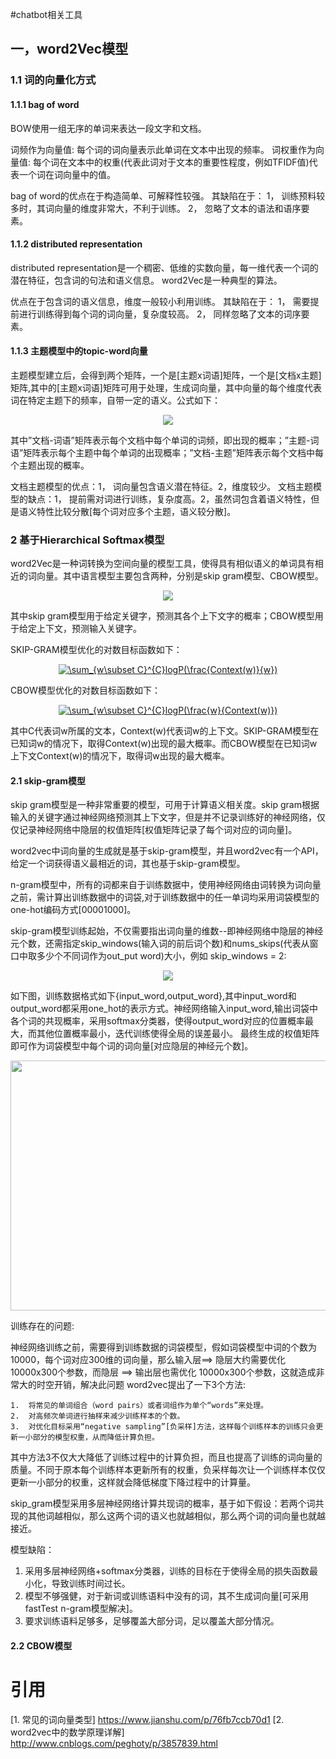 #chatbot相关工具

## 一，word2Vec模型

### 1.1 词的向量化方式

#### 1.1.1 bag of word
BOW使用一组无序的单词来表达一段文字和文档。

词频作为向量值: 每个词的词向量表示此单词在文本中出现的频率。
词权重作为向量值: 每个词在文本中的权重(代表此词对于文本的重要性程度，例如TFIDF值)代表一个词在词向量中的值。


bag of word的优点在于构造简单、可解释性较强。
其缺陷在于：
	1， 训练预料较多时，其词向量的维度非常大，不利于训练。
	2， 忽略了文本的语法和语序要素。
#### 1.1.2 distributed representation
 distributed representation是一个稠密、低维的实数向量，每一维代表一个词的潜在特征，包含词的句法和语义信息。
 word2Vec是一种典型的算法。
 
 优点在于包含词的语义信息，维度一般较小利用训练。
 其缺陷在于：
 	1， 需要提前进行训练得到每个词的词向量，复杂度较高。
 	2， 同样忽略了文本的词序要素。
 	
#### 1.1.3 主题模型中的topic-word向量
 	
主题模型建立后，会得到两个矩阵，一个是[主题x词语]矩阵，一个是[文档x主题]矩阵,其中的[主题x词语]矩阵可用于处理，生成词向量，其中向量的每个维度代表词在特定主题下的频率，自带一定的语义。公式如下：

<div align=center>
<a href="http://www.codecogs.com/eqnedit.php?latex=tf_{i,j}&space;=&space;\frac{n_{i,j}}{\sum&space;_{k}n_{k,j}}" target="_blank"><img src="http://m.qpic.cn/psb?/V14Ifnin2f6pWC/JLFdU7.45H5OdGZMG7qBWZeNYPZAxRDhwG5ma*iQKEo!/b/dPMAAAAAAAAA&bo=pgLvAAAAAAADB2k!&rf=viewer_4" /></a></div>
 	
其中”文档-词语”矩阵表示每个文档中每个单词的词频，即出现的概率；”主题-词语”矩阵表示每个主题中每个单词的出现概率；”文档-主题”矩阵表示每个文档中每个主题出现的概率。

文档主题模型的优点：1， 词向量包含语义潜在特征。2，维度较少。
文档主题模型的缺点：1， 提前需对词进行训练，复杂度高。2，虽然词包含着语义特性，但是语义特性比较分散[每个词对应多个主题，语义较分散]。

### 2 基于Hierarchical Softmax模型
word2Vec是一种词转换为空间向量的模型工具，使得具有相似语义的单词具有相近的词向量。其中语言模型主要包含两种，分别是skip gram模型、CBOW模型。

<div align=center>
<a href="http://www.codecogs.com/eqnedit.php?latex=tf_{i,j}&space;=&space;\frac{n_{i,j}}{\sum&space;_{k}n_{k,j}}" target="_blank"><img src="http://m.qpic.cn/psb?/V14Ifnin2f6pWC/07t1yc83hqBoPNCvUgXwDUJOTrKcR34AYFYKjiATCIU!/b/dPMAAAAAAAAA&bo=jgKFAQAAAAADFzo!&rf=viewer_4" /></a></div>

其中skip gram模型用于给定关键字，预测其各个上下文字的概率；CBOW模型用于给定上下文，预测输入关键字。

SKIP-GRAM模型优化的对数目标函数如下：
<div align=center>
<a href="http://www.codecogs.com/eqnedit.php?latex=\sum_{w\subset&space;C}^{C}logP(\frac{Context(w)}{w})" target="_blank"><img src="http://latex.codecogs.com/gif.latex?\sum_{w\subset&space;C}^{C}logP(\frac{Context(w)}{w})" title="\sum_{w\subset C}^{C}logP(\frac{Context(w)}{w})" /></a></div>

CBOW模型优化的对数目标函数如下：
<div align=center>
<a href="http://www.codecogs.com/eqnedit.php?latex=\sum_{w\subset&space;C}^{C}logP(\frac{w}{Context(w)})" target="_blank"><img src="http://latex.codecogs.com/gif.latex?\sum_{w\subset&space;C}^{C}logP(\frac{w}{Context(w)})" title="\sum_{w\subset C}^{C}logP(\frac{w}{Context(w)})" /></a></div>

其中C代表词w所属的文本，Context(w)代表词w的上下文。SKIP-GRAM模型在已知词w的情况下，取得Context(w)出现的最大概率。而CBOW模型在已知词w上下文Context(w)的情况下，取得词w出现的最大概率。

#### 2.1 skip-gram模型

skip gram模型是一种非常重要的模型，可用于计算语义相关度。skip gram根据输入的关键字通过神经网络预测其上下文字，但是并不记录训练好的神经网络，仅仅记录神经网络中隐层的权值矩阵[权值矩阵记录了每个词对应的词向量]。

word2vec中词向量的生成就是基于skip-gram模型，并且word2vec有一个API，给定一个词获得语义最相近的词，其也基于skip-gram模型。

n-gram模型中，所有的词都来自于训练数据中，使用神经网络由词转换为词向量之前，需计算出训练数据中的词袋,对于训练数据中的任一单词均采用词袋模型的one-hot编码方式[00001000]。

skip-gram模型训练起始，不仅需要指出词向量的维数--即神经网络中隐层的神经元个数，还需指定skip_windows(输入词的前后词个数)和nums_skips(代表从窗口中取多少个不同词作为out_put word)大小，例如 skip_windows = 2:

<div align=center>
<a href="http://www.codecogs.com/eqnedit.php?latex=tf_{i,j}&space;=&space;\frac{n_{i,j}}{\sum&space;_{k}n_{k,j}}" target="_blank"><img src="http://m.qpic.cn/psb?/V14Ifnin2f6pWC/0bmr*.uXmQ6d9pmR5OSJ0tJxgVgbx96nr8.Lqu5OZoQ!/b/dPIAAAAAAAAA&bo=iwKKAQAAAAADByA!&rf=viewer_4" /></a></div>

如下图，训练数据格式如下{input_word,output_word},其中input_word和output_word都采用one_hot的表示方式。神经网络输入input_word,输出词袋中各个词的共现概率，采用softmax分类器，使得output_word对应的位置概率最大，而其他位置概率最小，迭代训练使得全局的误差最小。 最终生成的权值矩阵即可作为词袋模型中每个词的词向量[对应隐层的神经元个数]。

<div align=center>
<a href="http://www.codecogs.com/eqnedit.php?latex=tf_{i,j}&space;=&space;\frac{n_{i,j}}{\sum&space;_{k}n_{k,j}}" target="_blank"><img src="http://m.qpic.cn/psb?/V14Ifnin2f6pWC/5*RgX59n1t6L0yr.BIOWN.q3jAXDhmSCC3exhC2DMs8!/b/dPMAAAAAAAAA&bo=VQOAAgAAAAARB.Q!&rf=viewer_4" width=600 height=400/></a></div>

训练存在的问题:

神经网络训练之前，需要得到训练数据的词袋模型，假如词袋模型中词的个数为10000，每个词对应300维的词向量，那么输入层==> 隐层大约需要优化10000x300个参数，而隐层 ==> 输出层也需优化 10000x300个参数，这就造成非常大的时空开销，解决此问题 word2vec提出了一下3个方法:

	1.  将常见的单词组合（word pairs）或者词组作为单个“words”来处理。
	2.  对高频次单词进行抽样来减少训练样本的个数。 
	3.  对优化目标采用“negative sampling”[负采样]方法，这样每个训练样本的训练只会更新一小部分的模型权重，从而降低计算负担。

其中方法3不仅大大降低了训练过程中的计算负担，而且也提高了训练的词向量的质量。不同于原本每个训练样本更新所有的权重，负采样每次让一个训练样本仅仅更新一小部分的权重，这样就会降低梯度下降过程中的计算量。



skip_gram模型采用多层神经网络计算共现词的概率，基于如下假设：若两个词共现的其他词越相似，那么这两个词的语义也就越相似，那么两个词的词向量也就越接近。

模型缺陷：

1. 采用多层神经网络+softmax分类器，训练的目标在于使得全局的损失函数最小化，导致训练时间过长。
2. 模型不够强健，对于新词或训练语料中没有的词，其不生成词向量[可采用fastTest n-gram模型解决]。
3. 要求训练语料足够多，足够覆盖大部分词，足以覆盖大部分情况。

#### 2.2 CBOW模型





# 引用

[1. 常见的词向量类型]  https://www.jianshu.com/p/76fb7ccb70d1
[2. word2vec中的数学原理详解]  http://www.cnblogs.com/peghoty/p/3857839.html




